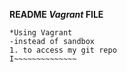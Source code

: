 **README *Vagrant* FILE**
~~~~~~~~~~~~~~
*Using Vagrant
-instead of sandbox
1. to access my git repo
I~~~~~~~~~~~~~~

